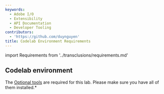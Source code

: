 ```yaml
---
keywords:
  - Adobe I/O
  - Extensibility
  - API Documentation
  - Developer Tooling
contributors:
  - 'https://github.com/duynguyen'
title: Codelab Environment Requirements
---
```


import Requirements from '../transclusions/requirements.md'

<Requirements/>

## Codelab environment

The [Optional tools](../../getting-started/index.md#optional-tools) are required for this lab. Please make sure you have all of them installed.*



